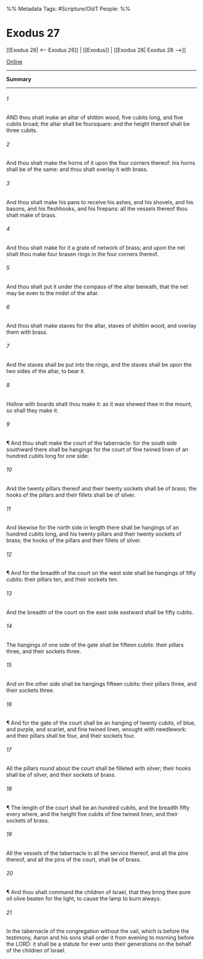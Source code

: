 

%% Metadata
Tags: #Scripture/OldT
People: 
%%
# Exodus 27
[[Exodus 26| <-- Exodus 26]] | [[Exodus]] | [[Exodus 28| Exodus 28 -->]]

[Online](https://churchofjesuschrist.org/study/scriptures/ot/ex/27?lang=eng)

---
__Summary__



---

###### 1
AND thou shalt make an altar of shittim wood, five cubits long, and five cubits broad; the altar shall be foursquare: and the height thereof shall be three cubits.
###### 2
And thou shalt make the horns of it upon the four corners thereof: his horns shall be of the same: and thou shalt overlay it with brass.
###### 3
And thou shalt make his pans to receive his ashes, and his shovels, and his basons, and his fleshhooks, and his firepans: all the vessels thereof thou shalt make of brass.
###### 4
And thou shalt make for it a grate of network of brass; and upon the net shalt thou make four brasen rings in the four corners thereof.
###### 5
And thou shalt put it under the compass of the altar beneath, that the net may be even to the midst of the altar.
###### 6
And thou shalt make staves for the altar, staves of shittim wood, and overlay them with brass.
###### 7
And the staves shall be put into the rings, and the staves shall be upon the two sides of the altar, to bear it.
###### 8
Hollow with boards shalt thou make it: as it was shewed thee in the mount, so shall they make it.
###### 9
¶ And thou shalt make the court of the tabernacle: for the south side southward there shall be hangings for the court of fine twined linen of an hundred cubits long for one side:
###### 10
And the twenty pillars thereof and their twenty sockets shall be of brass; the hooks of the pillars and their fillets shall be of silver.
###### 11
And likewise for the north side in length there shall be hangings of an hundred cubits long, and his twenty pillars and their twenty sockets of brass; the hooks of the pillars and their fillets of silver.
###### 12
¶ And for the breadth of the court on the west side shall be hangings of fifty cubits: their pillars ten, and their sockets ten.
###### 13
And the breadth of the court on the east side eastward shall be fifty cubits.
###### 14
The hangings of one side of the gate shall be fifteen cubits: their pillars three, and their sockets three.
###### 15
And on the other side shall be hangings fifteen cubits: their pillars three, and their sockets three.
###### 16
¶ And for the gate of the court shall be an hanging of twenty cubits, of blue, and purple, and scarlet, and fine twined linen, wrought with needlework: and their pillars shall be four, and their sockets four.
###### 17
All the pillars round about the court shall be filleted with silver; their hooks shall be of silver, and their sockets of brass.
###### 18
¶ The length of the court shall be an hundred cubits, and the breadth fifty every where, and the height five cubits of fine twined linen, and their sockets of brass.
###### 19
All the vessels of the tabernacle in all the service thereof, and all the pins thereof, and all the pins of the court, shall be of brass.
###### 20
¶ And thou shalt command the children of Israel, that they bring thee pure oil olive beaten for the light, to cause the lamp to burn always.
###### 21
In the tabernacle of the congregation without the vail, which is before the testimony, Aaron and his sons shall order it from evening to morning before the LORD: it shall be a statute for ever unto their generations on the behalf of the children of Israel.



